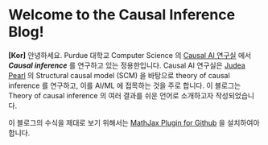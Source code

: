 # Welcome to the Causal Inference Blog!

**[Kor]** 안녕하세요. Purdue 대학교 Computer Science 의 [Causal AI 연구실](http://causalai.com/) 에서 ***Causal inference*** 를 연구하고 있는 정용한입니다. Causal AI 연구실은 [Judea Pearl](http://bayes.cs.ucla.edu/jp_home.html) 의 Structural causal model (SCM) 을 바탕으로 theory of causal inference 를 연구하고, 이를  AI/ML 에 접목하는 것을 주로 합니다. 이 블로그는 Theory of causal inference 의 여러 결과를 쉬운 언어로 소개하고자 작성되었습니다. 

이 블로그의 수식을 제대로 보기 위해서는 [MathJax Plugin for Github](https://chrome.google.com/webstore/detail/mathjax-plugin-for-github/ioemnmodlmafdkllaclgeombjnmnbima?hl=en) 을 설치하여아 합니다. 
